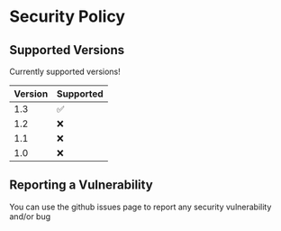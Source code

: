 # Security Policy

## Supported Versions

Currently supported versions!

| Version | Supported          |
| ------- | ------------------ |
|   1.3   | :white_check_mark: |
|   1.2   | :x:                |
|   1.1   | :x:                |
|   1.0   | :x:                |

## Reporting a Vulnerability

You can use the github issues page to report any security vulnerability and/or bug
